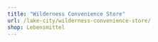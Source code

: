 ```yaml
---
title: "Wilderness Convenience Store"
url: /lake-city/wilderness-convenience-store/
shop: Lebensmittel
---
```

